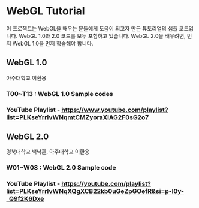 # WebGL Tutorial

이 프로젝트는 WebGL을 배우는 분들에게 도움이 되고자 만든 튜토리얼의 샘플 코드입니다. 
WebGL 1.0과 2.0 코드를 모두 포함하고 있습니다. 
WebGL 2.0을 배우려면, 먼저 WebGL 1.0을 먼저 학습해야 합니다. 

## WebGL 1.0

아주대학교 이환용

### T00~T13 : WebGL 1.0 Sample codes 

### YouTube Playlist - https://www.youtube.com/playlist?list=PLKseYrrlvWNqmtCMZyoraXIAG2F0sG2o7 

## WebGL 2.0

경북대학교 백낙훈, 아주대학교 이환용  

### W01~W08 : WebGL 2.0 Sample code

### YouTube Playlist - https://youtube.com/playlist?list=PLKseYrrlvWNqXQgXCB22kb0uGeZpGOefR&si=p-I0y-_Q9f2K6Dxe

